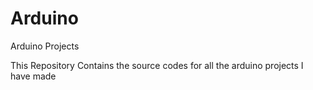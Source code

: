 # Arduino
Arduino Projects 

This Repository Contains the source codes for all the arduino projects I have made
